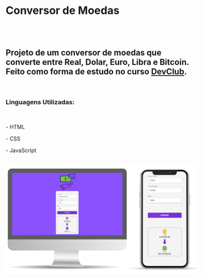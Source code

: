 <h1>Conversor de Moedas</h1>
<br>
<br>

<h2>Projeto de um conversor de moedas que converte entre Real, Dolar, Euro, Libra e Bitcoin. Feito como forma de estudo no curso <a href="https://rodolfomori.com.br/devclub/">DevClub</a>.</h2>
<br>
<h3>Linguagens Utilizadas:</h3>
<br>
<p>- HTML</p>
<P>- CSS</P>
<P>- JavaScript</P>
<br>
<img src="https://github.com/ErikPederiva/Conversor-de-Moedas/blob/main/assets/layout.png" alt="layout conversor de moedas" >
